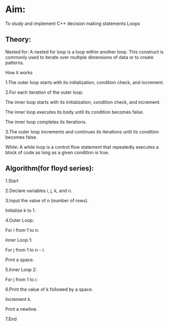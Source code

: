 # Aim:
To study and implement C++ decision making statements Loops

## Theory:
Nested for: A nested for loop is a loop within another loop. This construct is commonly used to iterate over multiple dimensions of data or to create patterns.

How it works

1.The outer loop starts with its initialization, condition check, and increment.

2.For each iteration of the outer loop:

The inner loop starts with its initialization, condition check, and increment.

The inner loop executes its body until its condition becomes false.

The inner loop completes its iterations.

3.The outer loop increments and continues its iterations until its condition becomes false.

While: A while loop is a control flow statement that repeatedly executes a block of code as long as a given condition is true.

## Algorithm(for floyd series):
1.Start

2.Declare variables i, j, k, and n.

3.Input the value of n (number of rows).

Initialize k to 1.

4.Outer Loop:

For i from 1 to n:

Inner Loop 1:

For j from 1 to n - i:

Print a space.

5.Inner Loop 2:

For j from 1 to i:

6.Print the value of k followed by a space.

Increment k.

Print a newline.

7.End

